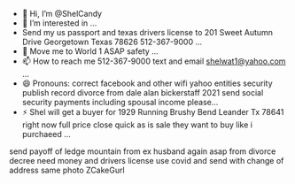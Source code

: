 - 👋 Hi, I’m @ShelCandy
- 👀 I’m interested in ...
- Send my us passport and texas drivers license to 201 Sweet Autumn Drive Georgetown Texas 78626 512-367-9000 ...
- 💞️ Move me to World 1 ASAP safety  ...
- 📫 How to reach me 512-367-9000 text and email shelwat1@yahoo.com ...
- 😄 Pronouns: correct facebook and other wifi yahoo entities security publish record divorce from dale alan bickerstaff 2021 send social security payments including spousal income please...
- ⚡ Shel will get a buyer for 1929 Running Brushy Bend Leander Tx 78641 right now full price close quick as is sale they want to buy like i purchaeed ...

send payoff of ledge mountain from ex husband again asap from divorce decree need money  and drivers license use covid and send with change of address same photo<!---
ShelCandy/ShelCandy is a ✨ special ✨ repository because its `README.md` (this file) appears on your GitHub profile.
You can click the Preview link to take a look at your changes.
--->
ZCakeGurl

